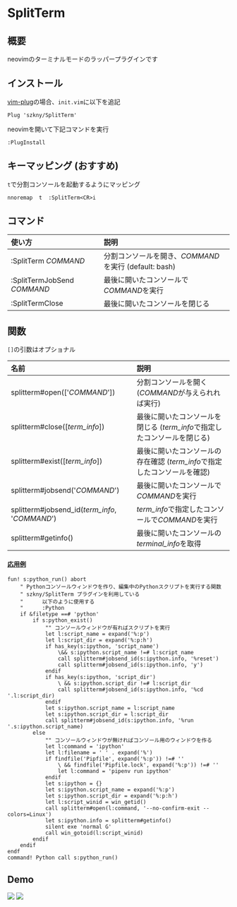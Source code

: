 # SplitTerm

## 概要

neovimのターミナルモードのラッパープラグインです  

## インストール

[vim-plug](https://github.com/junegunn/vim-plug)の場合、`init.vim`に以下を追記  

```vim
Plug 'szkny/SplitTerm'
```

neovimを開いて下記コマンドを実行  
```vim
:PlugInstall
```

## キーマッピング (おすすめ)

`t`で分割コンソールを起動するようにマッピング  

```vimscript
nnoremap  t  :SplitTerm<CR>i
```

## コマンド

| 使い方 | 説明 |
|:---|:---|
| :SplitTerm *COMMAND*        | 分割コンソールを開き、*COMMAND*を実行 (default: bash)  |
| :SplitTermJobSend *COMMAND* | 最後に開いたコンソールで*COMMAND*を実行 |
| :SplitTermClose             | 最後に開いたコンソールを閉じる |

## 関数

`[]`の引数はオプショナル

| 名前 | 説明 |
|:---|:---|
| splitterm#open(['*COMMAND*'])                      | 分割コンソールを開く (*COMMAND*が与えられれば実行) |
| splitterm#close([*term_info*])                     | 最後に開いたコンソールを閉じる (*term_info*で指定したコンソールを閉じる) |
| splitterm#exist([*term_info*])                     | 最後に開いたコンソールの存在確認 (*term_info*で指定したコンソールを確認) |
| splitterm#jobsend('*COMMAND*')                     | 最後に開いたコンソールで*COMMAND*を実行 |
| splitterm#jobsend_id(*term_info*, '*COMMAND*')     | *term_info*で指定したコンソールで*COMMAND*を実行 |
| splitterm#getinfo()                                | 最後に開いたコンソールの*terminal_info*を取得 |

#### <u>応用例</u>

```vim
fun! s:python_run() abort
    " Pythonコンソールウィンドウを作り、編集中のPythonスクリプトを実行する関数
    " szkny/SplitTerm プラグインを利用している
    "      以下のように使用する
    "      :Python
    if &filetype ==# 'python'
        if s:python_exist()
            "" コンソールウィンドウが有ればスクリプトを実行
            let l:script_name = expand('%:p')
            let l:script_dir = expand('%:p:h')
            if has_key(s:ipython, 'script_name')
                \&& s:ipython.script_name !=# l:script_name
                call splitterm#jobsend_id(s:ipython.info, '%reset')
                call splitterm#jobsend_id(s:ipython.info, 'y')
            endif
            if has_key(s:ipython, 'script_dir')
                \ && s:ipython.script_dir !=# l:script_dir
                call splitterm#jobsend_id(s:ipython.info, '%cd '.l:script_dir)
            endif
            let s:ipython.script_name = l:script_name
            let s:ipython.script_dir = l:script_dir
            call splitterm#jobsend_id(s:ipython.info, '%run '.s:ipython.script_name)
        else
            "" コンソールウィンドウが無ければコンソール用のウィンドウを作る
            let l:command = 'ipython'
            let l:filename = ' ' . expand('%')
            if findfile('Pipfile', expand('%:p')) !=# ''
                \ && findfile('Pipfile.lock', expand('%:p')) !=# ''
                let l:command = 'pipenv run ipython'
            endif
            let s:ipython = {}
            let s:ipython.script_name = expand('%:p')
            let s:ipython.script_dir = expand('%:p:h')
            let l:script_winid = win_getid()
            call splitterm#open(l:command, '--no-confirm-exit --colors=Linux')
            let s:ipython.info = splitterm#getinfo()
            silent exe 'normal G'
            call win_gotoid(l:script_winid)
        endif
    endif
endf
command! Python call s:python_run()
```

## Demo

![](https://github.com/szkny/SplitTerm/wiki/images/demo1.gif)
![](https://github.com/szkny/SplitTerm/wiki/images/demo2.gif)
